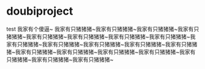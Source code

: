 # doubiproject
test
我家有个傻逼~
我家有只猪猪猪~我家有只猪猪猪~我家有只猪猪猪~我家有只猪猪猪~我家有只猪猪猪~我家有只猪猪猪~我家有只猪猪猪~我家有只猪猪猪~我家有只猪猪猪~我家有只猪猪猪~我家有只猪猪猪~我家有只猪猪猪~我家有只猪猪猪~我家有只猪猪猪~我家有只猪猪猪~我家有只猪猪猪~我家有只猪猪猪~我家有只猪猪猪~我家有只猪猪猪~我家有只猪猪猪~
